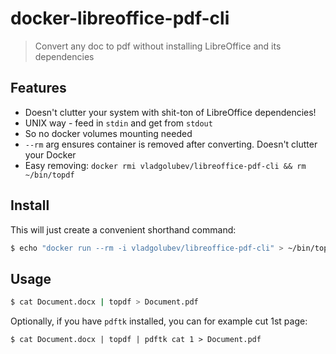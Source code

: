 # docker-libreoffice-pdf-cli

> Convert any doc to pdf without installing LibreOffice and its dependencies

## Features

* Doesn't clutter your system with shit-ton of LibreOffice dependencies!
* UNIX way - feed in `stdin` and get from `stdout`
* So no docker volumes mounting needed
* `--rm` arg ensures container is removed after converting. Doesn't clutter your Docker
* Easy removing: `docker rmi vladgolubev/libreoffice-pdf-cli && rm ~/bin/topdf`

## Install

This will just create a convenient shorthand command:

```bash
$ echo "docker run --rm -i vladgolubev/libreoffice-pdf-cli" > ~/bin/topdf && chmod +x ~/bin/topdf
```

## Usage

```bash
$ cat Document.docx | topdf > Document.pdf
```

Optionally, if you have `pdftk` installed, you can for example cut 1st page:

```
$ cat Document.docx | topdf | pdftk cat 1 > Document.pdf
```
